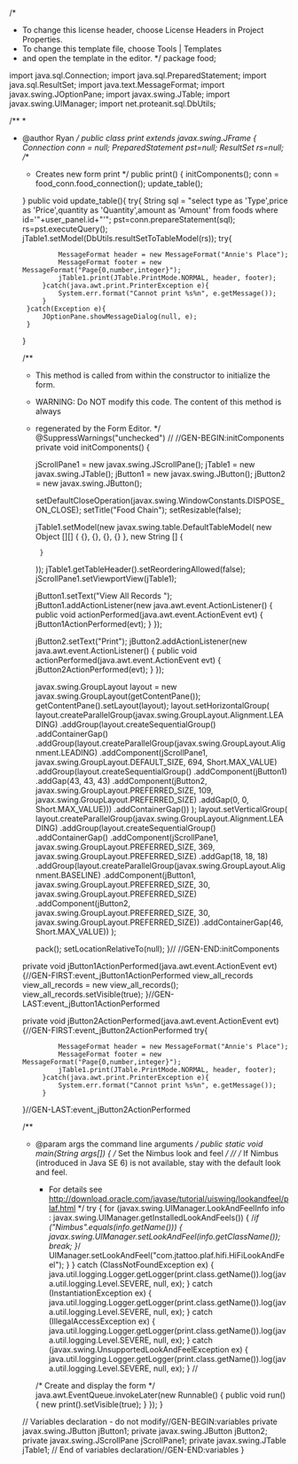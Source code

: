 /*
 * To change this license header, choose License Headers in Project Properties.
 * To change this template file, choose Tools | Templates
 * and open the template in the editor.
 */
package food;

import java.sql.Connection;
import java.sql.PreparedStatement;
import java.sql.ResultSet;
import java.text.MessageFormat;
import javax.swing.JOptionPane;
import javax.swing.JTable;
import javax.swing.UIManager;
import net.proteanit.sql.DbUtils;

/**
 *
 * @author Ryan
 */
public class print extends javax.swing.JFrame {
Connection conn = null;
PreparedStatement pst=null;
ResultSet rs=null;
    /**
     * Creates new form print
     */
    public print() {
        initComponents();
        conn = food_conn.food_connection();
        update_table();
        
    }
    public void update_table(){
 try{
            String sql = "select type as 'Type',price as 'Price',quantity as 'Quantity',amount as 'Amount' from foods where id='"+user_panel.id+"'";
            pst=conn.prepareStatement(sql);
            rs=pst.executeQuery();
            jTable1.setModel(DbUtils.resultSetToTableModel(rs));
            try{
                
                MessageFormat header = new MessageFormat("Annie's Place");
                MessageFormat footer = new MessageFormat("Page{0,number,integer}");
                jTable1.print(JTable.PrintMode.NORMAL, header, footer);
            }catch(java.awt.print.PrinterException e){
                System.err.format("Cannot print %s%n", e.getMessage());
            }
        }catch(Exception e){
            JOptionPane.showMessageDialog(null, e);
        }
 
   }

    /**
     * This method is called from within the constructor to initialize the form.
     * WARNING: Do NOT modify this code. The content of this method is always
     * regenerated by the Form Editor.
     */
    @SuppressWarnings("unchecked")
    // <editor-fold defaultstate="collapsed" desc="Generated Code">//GEN-BEGIN:initComponents
    private void initComponents() {

        jScrollPane1 = new javax.swing.JScrollPane();
        jTable1 = new javax.swing.JTable();
        jButton1 = new javax.swing.JButton();
        jButton2 = new javax.swing.JButton();

        setDefaultCloseOperation(javax.swing.WindowConstants.DISPOSE_ON_CLOSE);
        setTitle("Food Chain");
        setResizable(false);

        jTable1.setModel(new javax.swing.table.DefaultTableModel(
            new Object [][] {
                {},
                {},
                {},
                {}
            },
            new String [] {

            }
        ));
        jTable1.getTableHeader().setReorderingAllowed(false);
        jScrollPane1.setViewportView(jTable1);

        jButton1.setText("View All Records ");
        jButton1.addActionListener(new java.awt.event.ActionListener() {
            public void actionPerformed(java.awt.event.ActionEvent evt) {
                jButton1ActionPerformed(evt);
            }
        });

        jButton2.setText("Print");
        jButton2.addActionListener(new java.awt.event.ActionListener() {
            public void actionPerformed(java.awt.event.ActionEvent evt) {
                jButton2ActionPerformed(evt);
            }
        });

        javax.swing.GroupLayout layout = new javax.swing.GroupLayout(getContentPane());
        getContentPane().setLayout(layout);
        layout.setHorizontalGroup(
            layout.createParallelGroup(javax.swing.GroupLayout.Alignment.LEADING)
            .addGroup(layout.createSequentialGroup()
                .addContainerGap()
                .addGroup(layout.createParallelGroup(javax.swing.GroupLayout.Alignment.LEADING)
                    .addComponent(jScrollPane1, javax.swing.GroupLayout.DEFAULT_SIZE, 694, Short.MAX_VALUE)
                    .addGroup(layout.createSequentialGroup()
                        .addComponent(jButton1)
                        .addGap(43, 43, 43)
                        .addComponent(jButton2, javax.swing.GroupLayout.PREFERRED_SIZE, 109, javax.swing.GroupLayout.PREFERRED_SIZE)
                        .addGap(0, 0, Short.MAX_VALUE)))
                .addContainerGap())
        );
        layout.setVerticalGroup(
            layout.createParallelGroup(javax.swing.GroupLayout.Alignment.LEADING)
            .addGroup(layout.createSequentialGroup()
                .addContainerGap()
                .addComponent(jScrollPane1, javax.swing.GroupLayout.PREFERRED_SIZE, 369, javax.swing.GroupLayout.PREFERRED_SIZE)
                .addGap(18, 18, 18)
                .addGroup(layout.createParallelGroup(javax.swing.GroupLayout.Alignment.BASELINE)
                    .addComponent(jButton1, javax.swing.GroupLayout.PREFERRED_SIZE, 30, javax.swing.GroupLayout.PREFERRED_SIZE)
                    .addComponent(jButton2, javax.swing.GroupLayout.PREFERRED_SIZE, 30, javax.swing.GroupLayout.PREFERRED_SIZE))
                .addContainerGap(46, Short.MAX_VALUE))
        );

        pack();
        setLocationRelativeTo(null);
    }// </editor-fold>//GEN-END:initComponents

    private void jButton1ActionPerformed(java.awt.event.ActionEvent evt) {//GEN-FIRST:event_jButton1ActionPerformed
      view_all_records view_all_records = new view_all_records();
      view_all_records.setVisible(true);
    }//GEN-LAST:event_jButton1ActionPerformed

    private void jButton2ActionPerformed(java.awt.event.ActionEvent evt) {//GEN-FIRST:event_jButton2ActionPerformed
        try{
                
                MessageFormat header = new MessageFormat("Annie's Place");
                MessageFormat footer = new MessageFormat("Page{0,number,integer}");
                jTable1.print(JTable.PrintMode.NORMAL, header, footer);
            }catch(java.awt.print.PrinterException e){
                System.err.format("Cannot print %s%n", e.getMessage());
            }
    }//GEN-LAST:event_jButton2ActionPerformed

    /**
     * @param args the command line arguments
     */
    public static void main(String args[]) {
        /* Set the Nimbus look and feel */
        //<editor-fold defaultstate="collapsed" desc=" Look and feel setting code (optional) ">
        /* If Nimbus (introduced in Java SE 6) is not available, stay with the default look and feel.
         * For details see http://download.oracle.com/javase/tutorial/uiswing/lookandfeel/plaf.html 
         */
        try {
            for (javax.swing.UIManager.LookAndFeelInfo info : javax.swing.UIManager.getInstalledLookAndFeels()) {
               /*if ("Nimbus".equals(info.getName())) {
                    javax.swing.UIManager.setLookAndFeel(info.getClassName());
                    break;
                }*/  UIManager.setLookAndFeel("com.jtattoo.plaf.hifi.HiFiLookAndFeel");
            }
        } catch (ClassNotFoundException ex) {
            java.util.logging.Logger.getLogger(print.class.getName()).log(java.util.logging.Level.SEVERE, null, ex);
        } catch (InstantiationException ex) {
            java.util.logging.Logger.getLogger(print.class.getName()).log(java.util.logging.Level.SEVERE, null, ex);
        } catch (IllegalAccessException ex) {
            java.util.logging.Logger.getLogger(print.class.getName()).log(java.util.logging.Level.SEVERE, null, ex);
        } catch (javax.swing.UnsupportedLookAndFeelException ex) {
            java.util.logging.Logger.getLogger(print.class.getName()).log(java.util.logging.Level.SEVERE, null, ex);
        }
        //</editor-fold>

        /* Create and display the form */
        java.awt.EventQueue.invokeLater(new Runnable() {
            public void run() {
                new print().setVisible(true);
            }
        });
    }

    // Variables declaration - do not modify//GEN-BEGIN:variables
    private javax.swing.JButton jButton1;
    private javax.swing.JButton jButton2;
    private javax.swing.JScrollPane jScrollPane1;
    private javax.swing.JTable jTable1;
    // End of variables declaration//GEN-END:variables
}

